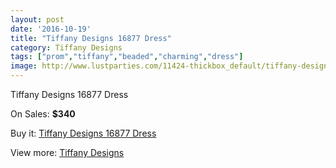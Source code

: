 ```yaml
---
layout: post
date: '2016-10-19'
title: "Tiffany Designs 16877 Dress"
category: Tiffany Designs
tags: ["prom","tiffany","beaded","charming","dress"]
image: http://www.lustparties.com/11424-thickbox_default/tiffany-designs-16877-dress.jpg
---
```

Tiffany Designs 16877 Dress

On Sales: **$340**
<a href="https://www.lustparties.com/en/tiffany-designs/4107-tiffany-designs-16877-dress.html"><amp-img layout="responsive" width="600" height="600" src="//www.lustparties.com/11424-thickbox_default/tiffany-designs-16877-dress.jpg" alt="Tiffany Designs 16877 Dress 0" /></a>
<a href="https://www.lustparties.com/en/tiffany-designs/4107-tiffany-designs-16877-dress.html"><amp-img layout="responsive" width="600" height="600" src="//www.lustparties.com/11425-thickbox_default/tiffany-designs-16877-dress.jpg" alt="Tiffany Designs 16877 Dress 1" /></a>

Buy it: [Tiffany Designs 16877 Dress](https://www.lustparties.com/en/tiffany-designs/4107-tiffany-designs-16877-dress.html "Tiffany Designs 16877 Dress")

View more: [Tiffany Designs](https://www.lustparties.com/en/19-tiffany-designs "Tiffany Designs")